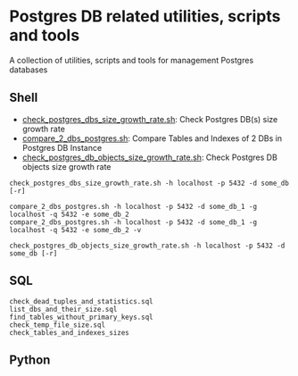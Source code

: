 # Postgres DB related utilities, scripts and tools
A collection of utilities, scripts and tools for management Postgres databases

## Shell
*  [check_postgres_dbs_size_growth_rate.sh](shell/check_postgres_dbs_size_growth_rate.sh): Check Postgres DB(s) size growth rate
*  [compare_2_dbs_postgres.sh](shell/compare_2_dbs_postgres.sh): Compare Tables and Indexes of 2 DBs in Postgres DB Instance
*  [check_postgres_db_objects_size_growth_rate.sh](shell/check_postgres_db_objects_size_growth_rate.sh): Check Postgres DB objects size growth rate

```
check_postgres_dbs_size_growth_rate.sh -h localhost -p 5432 -d some_db [-r]

compare_2_dbs_postgres.sh -h localhost -p 5432 -d some_db_1 -g localhost -q 5432 -e some_db_2
compare_2_dbs_postgres.sh -h localhost -p 5432 -d some_db_1 -g localhost -q 5432 -e some_db_2 -v

check_postgres_db_objects_size_growth_rate.sh -h localhost -p 5432 -d some_db [-r]
```


## SQL
```
check_dead_tuples_and_statistics.sql
list_dbs_and_their_size.sql
find_tables_without_primary_keys.sql
check_temp_file_size.sql
check_tables_and_indexes_sizes
```
 
 
## Python
 
